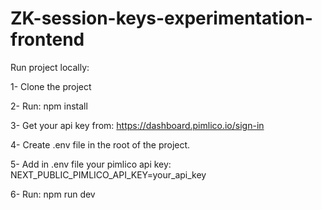 # ZK-session-keys-experimentation-frontend

Run project locally:

1- Clone the project

2- Run: npm install

3- Get your api key from: https://dashboard.pimlico.io/sign-in

4- Create .env file in the root of the project.

5- Add in .env file your pimlico api key: NEXT_PUBLIC_PIMLICO_API_KEY=your_api_key

6- Run: npm run dev




